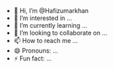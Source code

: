 - 👋 Hi, I’m @Hafizumarkhan
- 👀 I’m interested in ...
- 🌱 I’m currently learning ...
- 💞️ I’m looking to collaborate on ...
- 📫 How to reach me ...
- 😄 Pronouns: ...
- ⚡ Fun fact: ...

<!---
Hafizumarkhan/Hafizumarkhan is a ✨ special ✨ repository because its `README.md` (this file) appears on your GitHub profile.
You can click the Preview link to take a look at your changes.
--->
